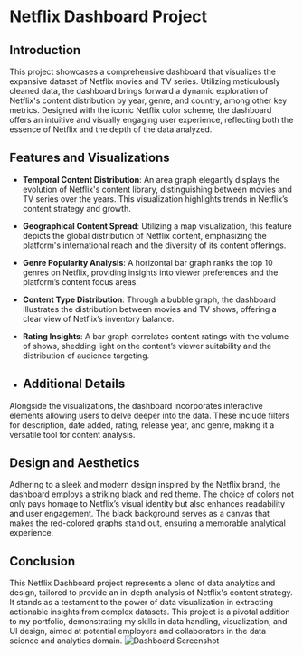 # Netflix Dashboard Project

## Introduction
This project showcases a comprehensive dashboard that visualizes the expansive dataset of Netflix movies and TV series. Utilizing meticulously cleaned data, the dashboard brings forward a dynamic exploration of Netflix's content distribution by year, genre, and country, among other key metrics. Designed with the iconic Netflix color scheme, the dashboard offers an intuitive and visually engaging user experience, reflecting both the essence of Netflix and the depth of the data analyzed.

## Features and Visualizations

- **Temporal Content Distribution**: An area graph elegantly displays the evolution of Netflix's content library, distinguishing between movies and TV series over the years. This visualization highlights trends in Netflix’s content strategy and growth.
- **Geographical Content Spread**: Utilizing a map visualization, this feature depicts the global distribution of Netflix content, emphasizing the platform's international reach and the diversity of its content offerings.
- **Genre Popularity Analysis**: A horizontal bar graph ranks the top 10 genres on Netflix, providing insights into viewer preferences and the platform’s content focus areas.
- **Content Type Distribution**: Through a bubble graph, the dashboard illustrates the distribution between movies and TV shows, offering a clear view of Netflix’s inventory balance.
- **Rating Insights**: A bar graph correlates content ratings with the volume of shows, shedding light on the content’s viewer suitability and the distribution of audience targeting.

- ## Additional Details
Alongside the visualizations, the dashboard incorporates interactive elements allowing users to delve deeper into the data. These include filters for description, date added, rating, release year, and genre, making it a versatile tool for content analysis.

## Design and Aesthetics
Adhering to a sleek and modern design inspired by the Netflix brand, the dashboard employs a striking black and red theme. The choice of colors not only pays homage to Netflix’s visual identity but also enhances readability and user engagement. The black background serves as a canvas that makes the red-colored graphs stand out, ensuring a memorable analytical experience.
## Conclusion
This Netflix Dashboard project represents a blend of data analytics and design, tailored to provide an in-depth analysis of Netflix's content strategy. It stands as a testament to the power of data visualization in extracting actionable insights from complex datasets. This project is a pivotal addition to my portfolio, demonstrating my skills in data handling, visualization, and UI design, aimed at potential employers and collaborators in the data science and analytics domain.
![Dashboard Screenshot](https://github.com/sagbhandari98/Tablue-projects/blob/main/Netflix-dashboard.png)
